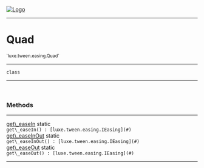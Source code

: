 
[![Logo](../../../../images/logo.png)](../../../../api/index.html)

---



<h1>Quad</h1>
<small>`luxe.tween.easing.Quad`</small>



---

`class`

---

&nbsp;
&nbsp;







<h3>Methods</h3> <hr/><span class="method apipage">
            <a name="get_easeIn"><a class="lift" href="#get_easeIn">get\_easeIn</a></a> <span class="inline-block static">static</span><div class="clear"></div><code class="signature apipage">get\_easeIn() : [luxe.tween.easing.IEasing](#)</code><br/><span class="small_desc_flat"></span>
        </span>
    <span class="method apipage">
            <a name="get_easeInOut"><a class="lift" href="#get_easeInOut">get\_easeInOut</a></a> <span class="inline-block static">static</span><div class="clear"></div><code class="signature apipage">get\_easeInOut() : [luxe.tween.easing.IEasing](#)</code><br/><span class="small_desc_flat"></span>
        </span>
    <span class="method apipage">
            <a name="get_easeOut"><a class="lift" href="#get_easeOut">get\_easeOut</a></a> <span class="inline-block static">static</span><div class="clear"></div><code class="signature apipage">get\_easeOut() : [luxe.tween.easing.IEasing](#)</code><br/><span class="small_desc_flat"></span>
        </span>
    





---

&nbsp;
&nbsp;
&nbsp;
&nbsp;
